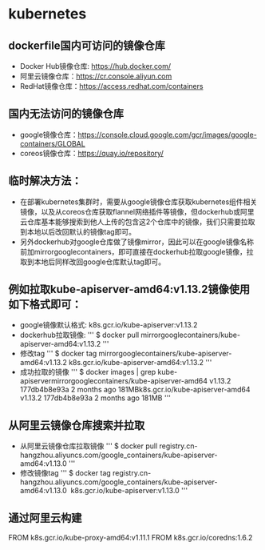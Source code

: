 # kubernetes

## dockerfile国内可访问的镜像仓库
* Docker Hub镜像仓库: https://hub.docker.com/
* 阿里云镜像仓库：https://cr.console.aliyun.com
* RedHat镜像仓库：https://access.redhat.com/containers

## 国内无法访问的镜像仓库
* google镜像仓库：https://console.cloud.google.com/gcr/images/google-containers/GLOBAL
* coreos镜像仓库：https://quay.io/repository/

## 临时解决方法：
* 在部署kubernetes集群时，需要从google镜像仓库获取kubernetes组件相关镜像，以及从coreos仓库获取flannel网络插件等镜像，但dockerhub或阿里云仓库基本能够搜索到他人上传的包含这2个仓库中的镜像，我们只需要拉取到本地以后改回默认的镜像tag即可。
* 另外dockerhub对google仓库做了镜像mirror，因此可以在google镜像名称前加mirrorgooglecontainers，即可直接在dockerhub拉取google镜像，拉取到本地后同样改回google仓库默认tag即可。

## 例如拉取kube-apiserver-amd64:v1.13.2镜像使用如下格式即可：
* google镜像默认格式: k8s.gcr.io/kube-apiserver:v1.13.2
* dockerhub拉取镜像: 
''' 
    $ docker pull mirrorgooglecontainers/kube-apiserver-amd64:v1.13.2
'''
* 修改tag
'''
    $ docker tag mirrorgooglecontainers/kube-apiserver-amd64:v1.13.2 k8s.gcr.io/kube-apiserver-amd64:v1.13.2
'''
* 成功拉取的镜像
'''
    $ docker images | grep kube-apiservermirrorgooglecontainers/kube-apiserver-amd64   v1.13.2             177db4b8e93a        2 months ago        181MBk8s.gcr.io/kube-apiserver-amd64               v1.13.2             177db4b8e93a        2 months ago        181MB
'''

## 从阿里云镜像仓库搜索并拉取

* 从阿里云镜像仓库拉取镜像
'''
    $ docker pull registry.cn-hangzhou.aliyuncs.com/google_containers/kube-apiserver-amd64:v1.13.0
'''
* 修改镜像tag
'''
    $ docker tag registry.cn-hangzhou.aliyuncs.com/google_containers/kube-apiserver-amd64:v1.13.0  k8s.gcr.io/kube-apiserver:v1.13.0
'''
## 通过阿里云构建
  FROM k8s.gcr.io/kube-proxy-amd64:v1.11.1
  FROM k8s.gcr.io/coredns:1.6.2
